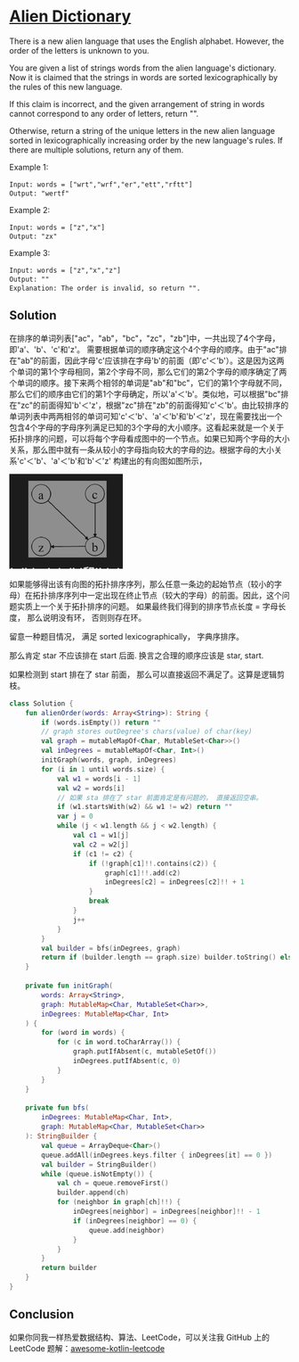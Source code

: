 # [Alien Dictionary][title]

There is a new alien language that uses the English alphabet. However, the order of the letters is unknown to you.

You are given a list of strings words from the alien language's dictionary. Now it is claimed that the strings in words are
sorted lexicographically by the rules of this new language.

If this claim is incorrect, and the given arrangement of string in words cannot correspond to any order of letters, return "".

Otherwise, return a string of the unique letters in the new alien language sorted in lexicographically increasing order by the new language's rules. If there are multiple solutions, return any of them.

Example 1:
```text
Input: words = ["wrt","wrf","er","ett","rftt"]
Output: "wertf"
```

Example 2:
```text
Input: words = ["z","x"]
Output: "zx"
```

Example 3:
```text
Input: words = ["z","x","z"]
Output: ""
Explanation: The order is invalid, so return "".
```

## Solution
在排序的单词列表["ac"，"ab"，"bc"，"zc"，"zb"]中，一共出现了4个字母， 即'a'、'b'、'c'和'z'。
需要根据单词的顺序确定这个4个字母的顺序。由于"ac"排在"ab"的前面，因此字母'c'应该排在字母'b'的前面（即'c'＜'b'）。这是因为这两个单词的第1个字母相同，第2个字母不同，那么它们的第2个字母的顺序确定了两个单词的顺序。接下来两个相邻的单词是"ab"和"bc"，它们的第1个字母就不同，那么它们的顺序由它们的第1个字母确定，所以'a'＜'b'。类似地，可以根据"bc"排在"zc"的前面得知'b'＜'z'，根据"zc"排在"zb"的前面得知'c'＜'b'。由比较排序的单词列表中两两相邻的单词可知'c'＜'b'、'a'＜'b'和'b'＜'z'，现在需要找出一个包含4个字母的字母序列满足已知的3个字母的大小顺序。这看起来就是一个关于拓扑排序的问题，可以将每个字母看成图中的一个节点。如果已知两个字母的大小关系，那么图中就有一条从较小的字母指向较大的字母的边。根据字母的大小关系'c'＜'b'、'a'＜'b'和'b'＜'z' 构建出的有向图如图所示，

![img.png](img.png)

如果能够得出该有向图的拓扑排序序列，那么任意一条边的起始节点（较小的字母）在拓扑排序序列中一定出现在终止节点（较大的字母）的前面。因此，这个问题实质上一个关于拓扑排序的问题。
如果最终我们得到的排序节点长度 = 字母长度， 那么说明没有环， 否则则存在环。

留意一种题目情况， 满足 sorted lexicographically， 字典序排序。

那么肯定 star 不应该排在 start 后面. 换言之合理的顺序应该是 star, start.

如果检测到 start 排在了 star 前面， 那么可以直接返回不满足了。这算是逻辑剪枝。

```kotlin
class Solution {
    fun alienOrder(words: Array<String>): String {
        if (words.isEmpty()) return ""
        // graph stores outDegree's chars(value) of char(key)
        val graph = mutableMapOf<Char, MutableSet<Char>>()
        val inDegrees = mutableMapOf<Char, Int>()
        initGraph(words, graph, inDegrees)
        for (i in 1 until words.size) {
            val w1 = words[i - 1]
            val w2 = words[i]
            // 如果 sta 排在了 star 前面肯定是有问题的， 直接返回空串。
            if (w1.startsWith(w2) && w1 != w2) return ""
            var j = 0
            while (j < w1.length && j < w2.length) {
                val c1 = w1[j]
                val c2 = w2[j]
                if (c1 != c2) {
                    if (!graph[c1]!!.contains(c2)) {
                        graph[c1]!!.add(c2)
                        inDegrees[c2] = inDegrees[c2]!! + 1
                    }
                    break
                }
                j++
            }
        }
        val builder = bfs(inDegrees, graph)
        return if (builder.length == graph.size) builder.toString() else ""
    }

    private fun initGraph(
        words: Array<String>,
        graph: MutableMap<Char, MutableSet<Char>>,
        inDegrees: MutableMap<Char, Int>
    ) {
        for (word in words) {
            for (c in word.toCharArray()) {
                graph.putIfAbsent(c, mutableSetOf())
                inDegrees.putIfAbsent(c, 0)
            }
        }
    }

    private fun bfs(
        inDegrees: MutableMap<Char, Int>,
        graph: MutableMap<Char, MutableSet<Char>>
    ): StringBuilder {
        val queue = ArrayDeque<Char>()
        queue.addAll(inDegrees.keys.filter { inDegrees[it] == 0 })
        val builder = StringBuilder()
        while (queue.isNotEmpty()) {
            val ch = queue.removeFirst()
            builder.append(ch)
            for (neighbor in graph[ch]!!) {
                inDegrees[neighbor] = inDegrees[neighbor]!! - 1
                if (inDegrees[neighbor] == 0) {
                    queue.add(neighbor)
                }
            }
        }
        return builder
    }
}

```

## Conclusion
如果你同我一样热爱数据结构、算法、LeetCode，可以关注我 GitHub 上的 LeetCode 题解：[awesome-kotlin-leetcode][akl]

[title]: https://leetcode.cn/problems/alien-dictionary/
[akl]: https://github.com/NightXlt/awesome-kotlin-leetcode
